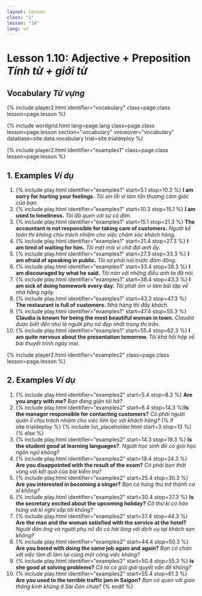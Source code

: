 ```yaml
---
layout: lesson
class: "1"
lesson: "10"
lang: vn
---
```



# Lesson 1.10: Adjective + Preposition *Tính từ + giới từ*


## Vocabulary *Từ vựng*
{% include player2.html identifier="vocabulary" class=page.class lesson=page.lesson %}

{% include wordgrid.html lang=page.lang
		class=page.class 
		lesson=page.lesson 
		section="vocabulary"
		voiceover="vocabulary"
		database=site.data.vocabulary 
		trial=site.trialdeploy %}



{% include player2.html identifier="examples1" class=page.class lesson=page.lesson %}

## 1. Examples *Ví dụ*

1. {% include play.html identifier="examples1" start=5.1 stop=10.3 %} **I am sorry for hurting your feelings.** *Tôi xin lỗi vì làm tổn thương cảm giác của bạn.* 
2. {% include play.html identifier="examples1" start=10.3 stop=15.1 %} **I am used to loneliness.** *Tôi đã quen với sự cô đơn.*
3. {% include play.html identifier="examples1" start=15.1 stop=21.3 %} **The accountant is not responsible for taking care of customers.** *Người kế toán thì không chịu trách nhiệm cho việc chăm sóc khách hàng.*
4. {% include play.html identifier="examples1" start=21.4 stop=27.3 %} **I am tired of waiting for him.** *Tôi mệt mỏi vì chờ đợi anh ấy.*
5. {% include play.html identifier="examples1" start=27.3 stop=33.3 %} **I am afraid of speaking in public.** *Tôi sợ phải nói trước đám đông.*
6. {% include play.html identifier="examples1" start=33.4 stop=38.3 %} **I am discouraged by what he said.** *Tôi nản với những điều anh ta đã nói.*
7. {% include play.html identifier="examples1" start=38.4 stop=43.3 %} **I am sick of doing homework every day.** *Tôi phát ốm vì làm bài tập về nhà hằng ngày.*
8. {% include play.html identifier="examples1" start=43.3 stop=47.3 %} **The restaurant is full of customers.** *Nhà hàng thì đầy khách.*
9. {% include play.html identifier="examples1" start=47.4 stop=55.3 %} **Claudia is known for being the most beautiful woman in town.** *Claudia được biết đến như là người phụ nữ đẹp nhất trong thị trấn.* 
10. {% include play.html identifier="examples1" start=55.4 stop=62.3 %} **I am quite nervous about the presentation tomorrow.** *Tôi khá hồi hộp về bài thuyết trình ngày mai.*


{% include player2.html identifier="examples2" class=page.class lesson=page.lesson %}
## 2. Examples *Ví dụ*


1. {% include play.html identifier="examples2" start=5.4 stop=8.3 %} **Are you angry with me?**
*Bạn đang giận tôi hả?*  
2. {% include play.html identifier="examples2" start=8.4 stop=14.3 %}**Is the manager responsible for contacting customers?**
*Có phải người quản lí chịu trách nhiệm cho việc liên lạc với khách hàng?*
{% if site.trialdeploy %}
	{% include list_placeholder.html start=3 stop=13 %}
	{% else %}
3. {% include play.html identifier="examples2" start=14.3 stop=19.3 %} **Is the student good at learning languages?**.
*Người học sinh đó có giỏi học ngôn ngữ không?*
4. {% include play.html identifier="examples2" start=19.4 stop=24.3 %} **Are you disappointed with the result of the exam?**
*Có phải bạn thất vọng với kết quả của bài kiểm tra?*
5. {% include play.html identifier="examples2" start=25.4 stop=30.3 %} **Are you interested in becoming a singer?**
   *Bạn có hứng thú trở thành ca sĩ không?*
6. {% include play.html identifier="examples2" start=30.4 stop=37.3 %} **Is the secretary excited about the upcoming holiday?**
*Cô thư kí có hào hứng với kì nghỉ sắp tới không?*
7. {% include play.html identifier="examples2" start=37.4 stop=44.3 %} **Are the man and the woman satisfied with the service at the hotel?**
*Người đàn ông và người phụ nữ đó có hài lòng với dịch vụ tại khách sạn không?*
8. {% include play.html identifier="examples2" start=44.4 stop=50.3 %} **Are you bored with doing the same job again and again?**
*Bạn có chán với việc làm đi làm lại cùng một công việc không?*
9. {% include play.html identifier="examples2" start=50.4 stop=55.3 %} **Is she good at solving problems?**
*Cô ta có giỏi giải quyết vấn đề không?*
10. {% include play.html identifier="examples2" start=55.4 stop=61.3 %} **Are you used to the terrible traffic jam in Saigon?**
*Bạn có quen với giao thông kinh khủng ở Sài Gòn chưa?*
	{% endif %}